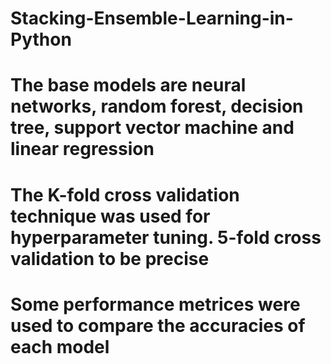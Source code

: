 # Stacking-Ensemble-Learning-in-Python
# The base models are neural networks, random forest, decision tree, support vector machine and linear regression
# The K-fold cross validation technique was used for hyperparameter tuning. 5-fold cross validation to be precise
# Some performance metrices were used to compare the accuracies of each model
